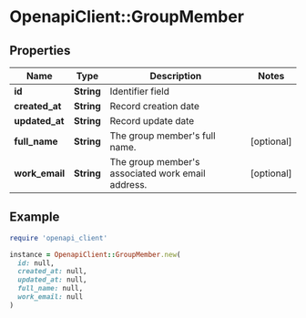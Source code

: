 # OpenapiClient::GroupMember

## Properties

| Name | Type | Description | Notes |
| ---- | ---- | ----------- | ----- |
| **id** | **String** | Identifier field |  |
| **created_at** | **String** | Record creation date |  |
| **updated_at** | **String** | Record update date |  |
| **full_name** | **String** | The group member&#39;s full name. | [optional] |
| **work_email** | **String** | The group member&#39;s associated work email address. | [optional] |

## Example

```ruby
require 'openapi_client'

instance = OpenapiClient::GroupMember.new(
  id: null,
  created_at: null,
  updated_at: null,
  full_name: null,
  work_email: null
)
```


